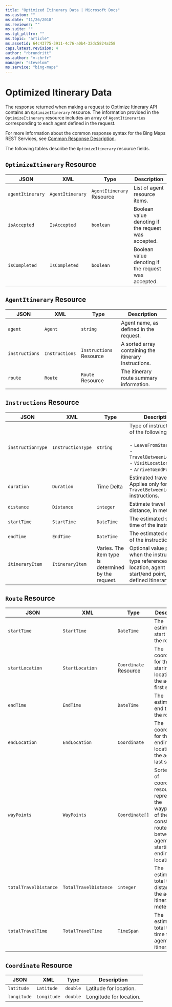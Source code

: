 ```yaml
---
title: "Optimized Itinerary Data | Microsoft Docs"
ms.custom: ""
ms.date: "11/26/2018"
ms.reviewer: ""
ms.suite: ""
ms.tgt_pltfrm: ""
ms.topic: "article"
ms.assetid: 64c43775-3911-4c76-a0b4-32dc5824a258
caps.latest.revision: 4
author: "rbrundritt"
ms.author: "v-chrfr"
manager: "stevelom"
ms.service: "bing-maps"
---
```


# Optimized Itinerary Data

The response returned when making a request to Optimize Itinerary API contains an `OptimizeItinerary` resource. The information provided in the `OptimizeItinerary` resource includes an array of `AgentItineraries` corresponding to each agent defined in the request. 

For more information about the common response syntax for the Bing Maps REST Services, see [Common Response Description](../common-response-description.md).

The following tables describe the `OptimizeItinerary` resource fields.  

## `OptimizeItinerary` Resource

| JSON | XML | Type | Description |
|------|-----|------|-------------|
|`agentItinerary`| `AgentItinerary` | `AgentItinerary` Resource | List of agent resource items.|
|`isAccepted`| `IsAccepted` | `boolean` |Boolean value denoting if the request was accepted.|
|`isCompleted`| `IsCompleted` | `boolean`| Boolean value denoting if the request was accepted.|

## `AgentItinerary` Resource

| JSON | XML | Type | Description |
|------|-----|------|-------------|
|`agent` | `Agent`| `string`| Agent name, as defined in the request.|
|`instructions` | `Instructions` | `Instructions` Resource| A sorted array containing the itinerary Instructions.|
|`route`|`Route` |`Route` Resource| The itinerary route summary information.|


##  `Instructions` Resource

| JSON | XML | Type | Description |
|------|-----|------|-------------|
|`instructionType` |`InstructionType`| `string`| Type of instruction, any of the following:<br /><br />- `LeaveFromStartPoint` <br />- `TravelBetweenLocations`<br />- `VisitLocation`<br />- `ArriveToEndPoint`|
|`duration` | `Duration` | Time Delta | Estimated travel time. Applies only for `TravelBetweenLocations` instructions.|
|`distance` |`Distance` | `integer` | Estimate travel distance, in meters. |
|`startTime`| `StartTime`| `DateTime`| The estimated start time of the instruction. |
|`endTime`| `EndTime` | `DateTime` | The estimated end time of the instruction. |
|`itineraryItem`| `ItineraryItem` | Varies. The item type is determined by the request.|Optional value present when the instruction type references a location, agent shift start/end point, or a defined itinerary item. |


## `Route` Resource

| JSON | XML | Type | Description |
|------|-----|------|-------------|
|`startTime`| `StartTime` | `DateTime` | The estimated start time of the route. |
|`startLocation` |`StartLocation` | `Coordinate` Resource | The coordinates for the staring location of the agent's first shift. |
|`endTime` | `EndTime` | `DateTime` | The estimated end time of the route. |
|`endLocation` |`EndLocation` | `Coordinate` |  The coordinates for the ending location of the agent's last shift.|
|`wayPoints` | `WayPoints` | `Coordinate[]` | Sorted list of coordinate resources representing the waypoints of the constructed route between the agent's starting and ending locations. | 
|`totalTravelDistance` | `TotalTravelDistance` | `integer` | The estimated total travel distance for the agent itinerary in meters. |
|`totalTravelTime` |`TotalTravelTime` | `TimeSpan` | The estimated total travel time for the agent itinerary. |

## `Coordinate` Resource

| JSON | XML | Type | Description |
|------|-----|------|-------------|
| `latitude` | `Latitude` | `double` | Latitude for location. |
| `longitude` | `Longitude` | `double` | Longitude for location.|